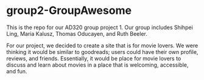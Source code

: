 # group2-GroupAwesome
This is the repo for our AD320 group project 1. Our group includes Shihpei Ling, Maria Kalusz, Thomas Oducayen, and Ruth Beeler.

For our project, we decided to create a site that is for movie lovers. We were thinking it would be similar to goodreads; users could have their own profile, reviews, and friends. Essentially, it would be place for movie lovers to discuss and learn about movies in a place that is welcoming, accessible, and fun. 
